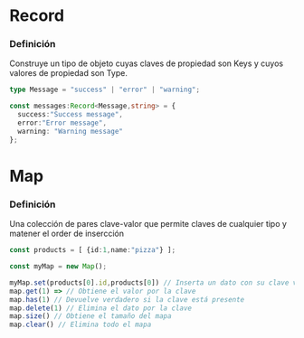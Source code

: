 # Record
### Definición
Construye un tipo de objeto cuyas claves de propiedad son Keys y cuyos valores de propiedad son Type.

```typescript
type Message = "success" | "error" | "warning";

const messages:Record<Message,string> = {
  success:"Success message",
  error:"Error message",
  warning: "Warning message"
};

```

# Map
### Definición
Una colección de pares clave-valor que permite claves de cualquier tipo y matener el order de insercción

```typescript
const products = [ {id:1,name:"pizza"} ];

const myMap = new Map();

myMap.set(products[0].id,products[0]) // Inserta un dato con su clave valor
map.get(1) => // Obtiene el valor por la clave
map.has(1) // Devuelve verdadero si la clave está presente
map.delete(1) // Elimina el dato por la clave
map.size() // Obtiene el tamaño del mapa
map.clear() // Elimina todo el mapa

```
